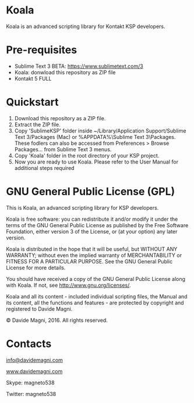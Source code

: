 # Koala
Koala is an advanced scripting library for Kontakt KSP developers.

# Pre-requisites
- Sublime Text 3 BETA: https://www.sublimetext.com/3
- Koala: donwload this repository as ZIP file
- Kontakt 5 FULL

# Quickstart
1. Download this repository as a ZIP file.
2. Extract the ZIP file.
3. Copy 'SublimeKSP' folder inside ~/Library/Application Support/Sublime Text 3/Packages (Mac) or %APPDATA%\Sublime Text 3\Packages. These fodlers can also be accessed from Preferences > Browse Packages... from Sublime Text 3 menus.
4. Copy 'Koala' folder in the root directory of your KSP project.
5. Now you are ready to use Koala. Please refer to the User Manual for additional steps required

# GNU General Public License (GPL)

This is Koala, an advanced scripting library for KSP developers.

Koala is free software: you can redistribute it and/or modify it under the terms of the GNU General Public License as published by the Free Software Foundation, either version 3 of the License, or (at your option) any later version.

Koala is distributed in the hope that it will be useful, but WITHOUT ANY WARRANTY; without even the implied warranty of MERCHANTABILITY or FITNESS FOR A PARTICULAR PURPOSE.  See the GNU General Public License for more details.

You should have received a copy of the GNU General Public License along with Koala. If not, see <http://www.gnu.org/licenses/>.

Koala and all its content - included individual scripting files, the Manual and its content,  all the functions and features - are protected by copyright and registered to Davide Magni.

© Davide Magni, 2016. All rights reserved.

# Contacts

info@davidemagni.com

www.davidemagni.com

Skype: magneto538

Twitter: magneto538

